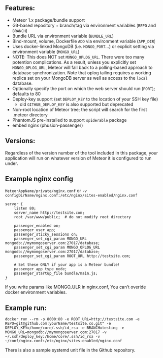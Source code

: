 ## Features:

 * Meteor 1.x package/bundle support
 * Git-based repository + branch/tag via environment variables (`REPO` and `BRANCH`)
 * Bundle URL via environment variable (`BUNDLE_URL`)
 * Bind-mount, volume, Dockerfile `ADD` via environment variable (`APP_DIR`)
 * Uses docker-linked MongoDB (i.e. `MONGO_PORT`...) or explicit setting via environment variable (`MONGO_URL`)
 * NOTE: This does NOT set `MONGO_OPLOG_URL`.  There were too many potention complications.  As a result, unless you explicitly set `MONGO_OPLOG_URL`, Meteor will fall back to a polling-based approach to database synchronization.  Note that oplog tailing requires a working replica set on your MongoDB server as well as access to the `local` database.
 * Optionally specify the port on which the web server should run (`PORT`); defaults to 80
 * Deploy-key support (set `DEPLOY_KEY` to the location of your SSH key file)
   * old `GITHUB_DEPLOY_KEY` is also supported but deprecated
 * Non-root location of Meteor tree; the script will search for the first .meteor directory
 * PhantomJS pre-installed to support `spiderable` package
 * embed nginx (phusion-passenger)

## Versions:

Regardless of the version number of the tool included in this package, your application will run
on whatever version of Meteor it is configured to run under.

## Example nginx config

`MeteorAppName/private/nginx.conf` or `-v configDirName/nginx.conf:/etc/nginx/sites-enabled/nginx.conf`

```
server {
    listen 80;
    server_name http://testsite.com;
    root /var/www/public;  # do not modify root directory

    passenger_enabled on;
    passenger_user app;
    passenger_sticky_sessions on;
    passenger_set_cgi_param MONGO_URL mongodb://mymongoserver.com:27017/database;
    passenger_set_cgi_param MONGO_OPLOG_URL mongodb://mymongoserver.com:27017/database;
    passenger_set_cgi_param ROOT_URL http://testsite.com;

    # Set these ONLY if your app is a Meteor bundle!
    passenger_app_type node;
    passenger_startup_file bundle/main.js;
}

```

If you write params like MONGO_ULR in nginx.conf, You can't overide docker environment variables.

## Example run:

`docker run --rm -p 8000:80 -e ROOT_URL=http://testsite.com -e REPO=git@github.com:yourName/testsite.co.git" -e DEPLOY_KEY=/home/core/.ssh/id_rsa -e BRANCH=testing -e MONGO_URL=mongodb://mymongoserver.com:27017 -v ~/.ssh/deploy_key:/home/core/.ssh/id_rsa -v ~/conf/nginx.conf:/etc/nginx/sites-enabled/nginx.conf`

There is also a sample systemd unit file in the Github repository.
